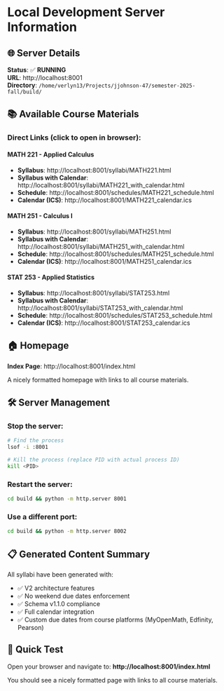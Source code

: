 # Local Development Server Information

## 🌐 Server Details

**Status**: ✅ **RUNNING**  
**URL**: http://localhost:8001  
**Directory**: `/home/verlyn13/Projects/jjohnson-47/semester-2025-fall/build/`

## 📚 Available Course Materials

### Direct Links (click to open in browser):

#### MATH 221 - Applied Calculus
- **Syllabus**: http://localhost:8001/syllabi/MATH221.html
- **Syllabus with Calendar**: http://localhost:8001/syllabi/MATH221_with_calendar.html
- **Schedule**: http://localhost:8001/schedules/MATH221_schedule.html
- **Calendar (ICS)**: http://localhost:8001/MATH221_calendar.ics

#### MATH 251 - Calculus I
- **Syllabus**: http://localhost:8001/syllabi/MATH251.html
- **Syllabus with Calendar**: http://localhost:8001/syllabi/MATH251_with_calendar.html
- **Schedule**: http://localhost:8001/schedules/MATH251_schedule.html
- **Calendar (ICS)**: http://localhost:8001/MATH251_calendar.ics

#### STAT 253 - Applied Statistics
- **Syllabus**: http://localhost:8001/syllabi/STAT253.html
- **Syllabus with Calendar**: http://localhost:8001/syllabi/STAT253_with_calendar.html
- **Schedule**: http://localhost:8001/schedules/STAT253_schedule.html
- **Calendar (ICS)**: http://localhost:8001/STAT253_calendar.ics

## 🏠 Homepage

**Index Page**: http://localhost:8001/index.html

A nicely formatted homepage with links to all course materials.

## 🛠️ Server Management

### Stop the server:
```bash
# Find the process
lsof -i :8001

# Kill the process (replace PID with actual process ID)
kill <PID>
```

### Restart the server:
```bash
cd build && python -m http.server 8001
```

### Use a different port:
```bash
cd build && python -m http.server 8002
```

## 📋 Generated Content Summary

All syllabi have been generated with:
- ✅ V2 architecture features
- ✅ No weekend due dates enforcement
- ✅ Schema v1.1.0 compliance
- ✅ Full calendar integration
- ✅ Custom due dates from course platforms (MyOpenMath, Edfinity, Pearson)

## 🚀 Quick Test

Open your browser and navigate to:
**http://localhost:8001/index.html**

You should see a nicely formatted page with links to all course materials.